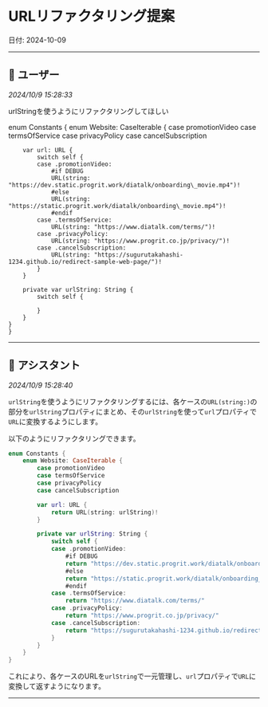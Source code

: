 # URLリファクタリング提案

日付: 2024-10-09

---

## 👤 ユーザー
*2024/10/9 15:28:33*

urlStringを使うようにリファクタリングしてほしい


enum Constants {
    enum Website: CaseIterable {
        case promotionVideo
        case termsOfService
        case privacyPolicy
        case cancelSubscription

        var url: URL {
            switch self {
            case .promotionVideo:
                #if DEBUG
                URL(string: "https://dev.static.progrit.work/diatalk/onboarding\_movie.mp4")!
                #else
                URL(string: "https://static.progrit.work/diatalk/onboarding\_movie.mp4")!
                #endif
            case .termsOfService:
                URL(string: "https://www.diatalk.com/terms/")!
            case .privacyPolicy:
                URL(string: "https://www.progrit.co.jp/privacy/")!
            case .cancelSubscription:
                URL(string: "https://sugurutakahashi-1234.github.io/redirect-sample-web-page/")!
            }
        }
        
        private var urlString: String {
            switch self {
            
            }
        }
    }
    }

---

## 🤖 アシスタント
*2024/10/9 15:28:40*

`urlString`を使うようにリファクタリングするには、各ケースの`URL(string:)`の部分を`urlString`プロパティにまとめ、その`urlString`を使って`url`プロパティで`URL`に変換するようにします。

以下のようにリファクタリングできます。

```swift
enum Constants {
    enum Website: CaseIterable {
        case promotionVideo
        case termsOfService
        case privacyPolicy
        case cancelSubscription

        var url: URL {
            return URL(string: urlString)!
        }

        private var urlString: String {
            switch self {
            case .promotionVideo:
                #if DEBUG
                return "https://dev.static.progrit.work/diatalk/onboarding_movie.mp4"
                #else
                return "https://static.progrit.work/diatalk/onboarding_movie.mp4"
                #endif
            case .termsOfService:
                return "https://www.diatalk.com/terms/"
            case .privacyPolicy:
                return "https://www.progrit.co.jp/privacy/"
            case .cancelSubscription:
                return "https://sugurutakahashi-1234.github.io/redirect-sample-web-page/"
            }
        }
    }
}
```

これにより、各ケースのURLを`urlString`で一元管理し、`url`プロパティで`URL`に変換して返すようになります。

---
